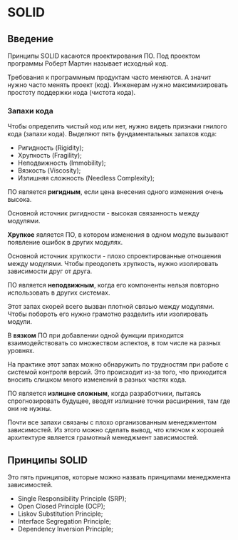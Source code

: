# SOLID

## Введение

Принципы SOLID касаются проектирования ПО. Под проектом программы Роберт Мартин называет
исходный код.

Требования к программным продуктам часто меняются. А значит нужно часто менять проект
(код). Инженерам нужно максимизировать простоту поддержки кода (чистота кода).

### Запахи кода

Чтобы определить чистый код или нет, нужно видеть признаки гнилого кода (запахи кода).
Выделяют пять фундаментальных запахов кода:

- Ригидность (Rigidity);
- Хрупкость (Fragility);
- Неподвижность (Immobility);
- Вязкость (Viscosity);
- Излишняя сложность (Needless Complexity);

ПО является **ригидным**, если цена внесения одного изменения очень высока.

Основной источник ригидности - высокая связанность между модулями.

**Хрупкое** является ПО, в котором изменения в одном модуле вызывают появление ошибок в
других модулях.

Основной источник хрупкости - плохо спроектированные отношения между модулями. Чтобы
преодолеть хрупкость, нужно изолировать зависимости друг от друга.

ПО является **неподвижным**, когда его компоненты нельзя повторно использовать в других
системах.

Этот запах скорей всего вызван плотной связью между модулями. Чтобы побороть его нужно
грамотно разделить или изолировать модули.

В **вязком** ПО при добавлении одной функции приходится взаимодействовать со множеством
аспектов, в том числе на разных уровнях.

На практике этот запах можно обнаружить по трудностям при работе с системой контроля
версий. Это происходит из-за того, что приходится вносить слишком много изменений в
разных частях кода.

ПО является **излишне сложным**, когда разработчики, пытаясь спрогнозировать будущее,
вводят излишние точки расширения, там где они не нужны.

Почти все запахи связаны с плохо организованным менеджментом зависимостей. Из этого
можно сделать вывод, что ключом к хорошей архитектуре является грамотный менеджмент
зависимостей.

## Принципы SOLID

Это пять принципов, которые можно назвать принципами менеджмента зависимостей.

- Single Responsibility Principle (SRP);
- Open Closed Principle (OCP);
- Liskov Substitution Principle;
- Interface Segregation Principle;
- Dependency Inversion Principle;
